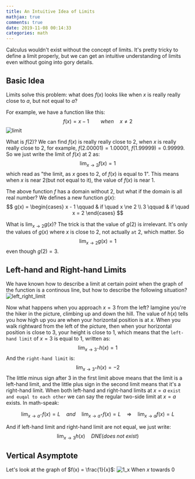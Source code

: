 ```yaml
---
title: An Intuitive Idea of Limits
mathjax: true
comments: true
date: 2019-11-08 00:14:33
categories: math
---
```

Calculus wouldn't exist without the concept of limits. It's pretty tricky to define a limit properly, but we can get an intuitive understanding of limits even without going into gory details.

## Basic Idea
Limits solve this problem: what does $f(x)$ looks like when $x$ is really really close to $a$, but not equal to $a$?

For example, we have a function like this:
$$
f(x) = x - 1 \qquad when \quad x \ne 2
$$
![limit](/images/2019-11-06-An-Intuitive-Idea-of-Limits/limit.png)

What is $f(2)$? We can find $f(x)$ is really really close to $2$, when $x$ is really really close to $2$, for example, $f(2.00001) = 1.00001$, $f(1.99999) = 0.99999$. So we just write the limit of $f(x)$ at $2$ as:
$$
\lim_{x \to 2}f(x) = 1
$$
which read as "the limit, as $x$ goes to $2$, of $f(x)$ is equal to $1$".
This means when $x$ is near $2$(but not equal to it), the value of $f(x)$ is near $1$.

The above function $f$ has a domain without $2$, but what if the domain is all real number? We defines a new function $g(x)$:
$$
g(x) = \begin{cases}
x - 1 \qquad & if \quad x \ne 2 \\
3 \qquad & if \quad x = 2
\end{cases}
$$

What is $\lim_{x \to 2}g(x)$? The trick is that the value of $g(2)$ is irrelevant. It's only the values of $g(x)$ where $x$ is close to $2$, not actually `at` 2, which matter. So 
$$
\lim_{x \to 2}g(x) = 1
$$
even though $g(2) = 3$.

## Left-hand and Right-hand Limits
We have known how to describe a limit at certain point when the graph of the function is a continous line, but how to describe the following situation?
![left_right_limit](/images/2019-11-06-An-Intuitive-Idea-of-Limits/left_right_limit.png)

Now what happens when you approach $x = 3$ from the left? Iamgine you're the hiker in the picture, climbing up and down the hill. The value of $h(x)$ tells you how high up you are when your horizontal position is at $x$. When you walk rightward from the left of the picture, then when your horizontal position is close to $3$, your height is close to $1$, which means that the `left-hand limit` of $x = 3$ is equal to $1$, written as:
$$
\lim_{x \to 3^-}h(x) = 1
$$
And the `right-hand limit` is:
$$
\lim_{x \to 3^+}h(x) = -2
$$
The little minus sign after $3$ in the first limit above means that the limit is a left-hand limit, and the little plus sign in the second limit means that it's a right-hand limit.
When both left-hand and right-hand limits at $x = a$ `exist and euqal to each other` we can say the regular two-side limit at $x = a$ exists. In math-speak:

$$
\lim_{x \to a^-}f(x) = L \quad and \quad \lim_{x \to a^+}f(x) = L \quad \Rightarrow \quad \lim_{x \to a}f(x) = L
$$

And if left-hand limit and right-hand limit are not equal, we just write:
$$
\lim_{x \to 3}h(x) \quad DNE (does\;not\;exist)
$$

## Vertical Asymptote
Let's look at the graph of $f(x) = \frac{1}{x}$:
![1_x](/images/2019-11-06-An-Intuitive-Idea-of-Limits/1_x.png)
When $x$ towards $0$
